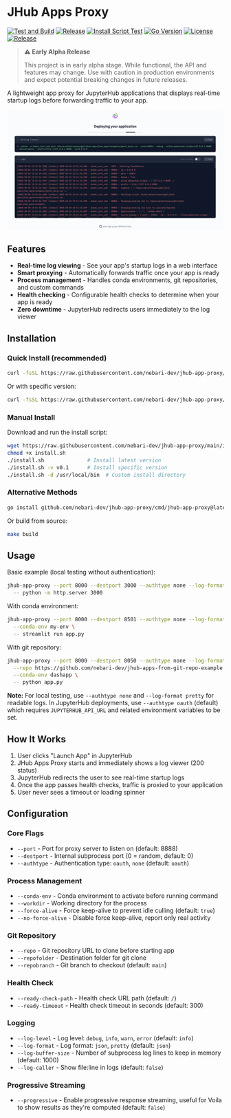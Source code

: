 # JHub Apps Proxy

[![Test and Build](https://github.com/nebari-dev/jhub-app-proxy/actions/workflows/test.yml/badge.svg)](https://github.com/nebari-dev/jhub-app-proxy/actions/workflows/test.yml)
[![Release](https://github.com/nebari-dev/jhub-app-proxy/actions/workflows/release.yml/badge.svg)](https://github.com/nebari-dev/jhub-app-proxy/actions/workflows/release.yml)
[![Install Script Test](https://github.com/nebari-dev/jhub-app-proxy/actions/workflows/install-test.yml/badge.svg)](https://github.com/nebari-dev/jhub-app-proxy/actions/workflows/install-test.yml)
[![Go Version](https://img.shields.io/github/go-mod/go-version/nebari-dev/jhub-app-proxy?style=flat-square)](https://go.dev/)
[![License](https://img.shields.io/github/license/nebari-dev/jhub-app-proxy?style=flat-square)](LICENSE)
[![Release](https://img.shields.io/github/v/release/nebari-dev/jhub-app-proxy?style=flat-square)](https://github.com/nebari-dev/jhub-app-proxy/releases)

> **⚠️ Early Alpha Release**
>
> This project is in early alpha stage. While functional, the API and features may change. Use with caution in production environments and expect potential breaking changes in future releases.

A lightweight app proxy for JupyterHub applications that displays real-time startup logs before forwarding traffic to your app.

![JHub Apps Proxy UI](ui-screenshot.png)

## Features

- **Real-time log viewing** - See your app's startup logs in a web interface
- **Smart proxying** - Automatically forwards traffic once your app is ready
- **Process management** - Handles conda environments, git repositories, and custom commands
- **Health checking** - Configurable health checks to determine when your app is ready
- **Zero downtime** - JupyterHub redirects users immediately to the log viewer

## Installation

### Quick Install (recommended)

```bash
curl -fsSL https://raw.githubusercontent.com/nebari-dev/jhub-app-proxy/main/install.sh | bash
```

Or with specific version:

```bash
curl -fsSL https://raw.githubusercontent.com/nebari-dev/jhub-app-proxy/main/install.sh | bash -s -- -v v0.1
```

### Manual Install

Download and run the install script:

```bash
wget https://raw.githubusercontent.com/nebari-dev/jhub-app-proxy/main/install.sh
chmod +x install.sh
./install.sh              # Install latest version
./install.sh -v v0.1      # Install specific version
./install.sh -d /usr/local/bin  # Custom install directory
```

### Alternative Methods

```bash
go install github.com/nebari-dev/jhub-app-proxy/cmd/jhub-app-proxy@latest
```

Or build from source:

```bash
make build
```

## Usage

Basic example (local testing without authentication):

```bash
jhub-app-proxy --port 8000 --destport 3000 --authtype none --log-format pretty \
  -- python -m http.server 3000
```

With conda environment:

```bash
jhub-app-proxy --port 8000 --destport 8501 --authtype none --log-format pretty \
  --conda-env my-env \
  -- streamlit run app.py
```

With git repository:

```bash
jhub-app-proxy --port 8000 --destport 8050 --authtype none --log-format pretty \
  --repo https://github.com/nebari-dev/jhub-apps-from-git-repo-example \
  --conda-env dashapp \
  -- python app.py
```

**Note:** For local testing, use `--authtype none` and `--log-format pretty` for readable logs. In JupyterHub deployments, use `--authtype oauth` (default) which requires `JUPYTERHUB_API_URL` and related environment variables to be set.

## How It Works

1. User clicks "Launch App" in JupyterHub
2. JHub Apps Proxy starts and immediately shows a log viewer (200 status)
3. JupyterHub redirects the user to see real-time startup logs
4. Once the app passes health checks, traffic is proxied to your application
5. User never sees a timeout or loading spinner

## Configuration

### Core Flags
- `--port` - Port for proxy server to listen on (default: 8888)
- `--destport` - Internal subprocess port (0 = random, default: 0)
- `--authtype` - Authentication type: `oauth`, `none` (default: `oauth`)

### Process Management
- `--conda-env` - Conda environment to activate before running command
- `--workdir` - Working directory for the process
- `--force-alive` - Force keep-alive to prevent idle culling (default: `true`)
- `--no-force-alive` - Disable force keep-alive, report only real activity

### Git Repository
- `--repo` - Git repository URL to clone before starting app
- `--repofolder` - Destination folder for git clone
- `--repobranch` - Git branch to checkout (default: `main`)

### Health Check
- `--ready-check-path` - Health check URL path (default: `/`)
- `--ready-timeout` - Health check timeout in seconds (default: 300)

### Logging
- `--log-level` - Log level: `debug`, `info`, `warn`, `error` (default: `info`)
- `--log-format` - Log format: `json`, `pretty` (default: `json`)
- `--log-buffer-size` - Number of subprocess log lines to keep in memory (default: 1000)
- `--log-caller` - Show file:line in logs (default: `false`)

### Progressive Streaming
- `--progressive` - Enable progressive response streaming, useful for Voila to show results as they're computed (default: `false`)

